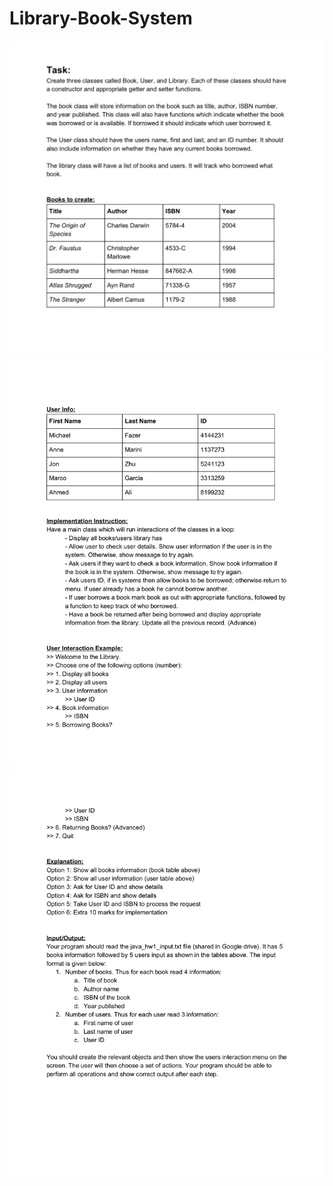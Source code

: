 # Library-Book-System

![](images/Directions1.png)
![](images/Directions2.png)
![](images/Directions3.png)
